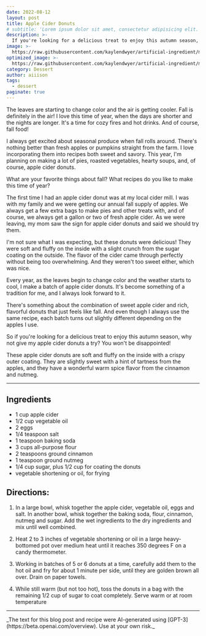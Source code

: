 ```yaml
---
date: 2022-08-12
layout: post
title: Apple Cider Donuts
# subtitle: 'Lorem ipsum dolor sit amet, consectetur adipisicing elit.'
description: >-
  If you're looking for a delicious treat to enjoy this autumn season, why not give my apple cider donuts a try?
image: >-
  https://raw.githubusercontent.com/kaylendwyer/artificial-ingredient/master/assets/img/uploads/dalle-cider-donuts-full.png
optimized_image: >-
  https://raw.githubusercontent.com/kaylendwyer/artificial-ingredient/master/assets/img/uploads/dalle-cider-donuts-thumbnail.png
category: Dessert
author: aiiison
tags:
  - dessert
paginate: true
---
```


The leaves are starting to change color and the air is getting cooler. Fall is definitely in the air! I love this time of year, when the days are shorter and the nights are longer. It's a time for cozy fires and hot drinks. And of course, fall food!

I always get excited about seasonal produce when fall rolls around. There's nothing better than fresh apples or pumpkins straight from the farm. I love incorporating them into recipes both sweet and savory. This year, I'm planning on making a lot of pies, roasted vegetables, hearty soups, and, of course, apple cider donuts.

What are your favorite things about fall? What recipes do you like to make this time of year?

The first time I had an apple cider donut was at my local cider mill. I was with my family and we were getting our annual fall supply of apples. We always get a few extra bags to make pies and other treats with, and of course, we always get a gallon or two of fresh apple cider. As we were leaving, my mom saw the sign for apple cider donuts and said we should try them.

I'm not sure what I was expecting, but these donuts were delicious! They were soft and fluffy on the inside with a slight crunch from the sugar coating on the outside. The flavor of the cider came through perfectly without being too overwhelming. And they weren't too sweet either, which was nice.

Every year, as the leaves begin to change color and the weather starts to cool, I make a batch of apple cider donuts. It's become something of a tradition for me, and I always look forward to it.

There's something about the combination of sweet apple cider and rich, flavorful donuts that just feels like fall. And even though I always use the same recipe, each batch turns out slightly different depending on the apples I use.

So if you're looking for a delicious treat to enjoy this autumn season, why not give my apple cider donuts a try? You won't be disappointed!

These apple cider donuts are soft and fluffy on the inside with a crispy outer coating. They are slightly sweet with a hint of tartness from the apples, and they have a wonderful warm spice flavor from the cinnamon and nutmeg.

<hr>

## Ingredients
* 1 cup apple cider
* 1/2 cup vegetable oil
* 2 eggs
* 1/4 teaspoon salt
* 1 teaspoon baking soda
* 3 cups all-purpose flour
* 2 teaspoons ground cinnamon
* 1 teaspoon ground nutmeg
* 1/4 cup sugar, plus 1/2 cup for coating the donuts
* vegetable shortening or oil, for frying

## Directions: 
1. In a large bowl, whisk together the apple cider, vegetable oil, eggs and salt. In another bowl, whisk together the baking soda, flour, cinnamon, nutmeg and sugar. Add the wet ingredients to the dry ingredients and mix until well combined.

2. Heat 2 to 3 inches of vegetable shortening or oil in a large heavy-bottomed pot over medium heat until it reaches 350 degrees F on a candy thermometer.

3. Working in batches of 5 or 6 donuts at a time, carefully add them to the hot oil and fry for about 1 minute per side, until they are golden brown all over. Drain on paper towels.

4. While still warm (but not too hot), toss the donuts in a bag with the remaining 1/2 cup of sugar to coat completely. Serve warm or at room temperature

<hr>
_The text for this blog post and recipe were AI-generated using [GPT-3](https://beta.openai.com/overview). Use at your own risk._
